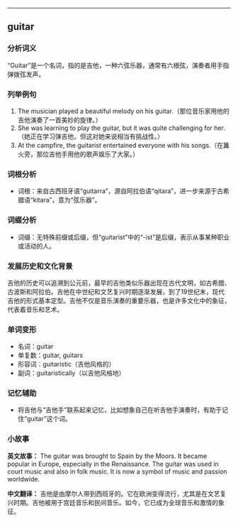 
---------------
## guitar
### 分析词义
“Guitar”是一个名词，指的是吉他，一种六弦乐器，通常有六根弦，演奏者用手指弹拨弦发声。

### 列举例句
1. The musician played a beautiful melody on his guitar.（那位音乐家用他的吉他演奏了一首美妙的旋律。）
2. She was learning to play the guitar, but it was quite challenging for her.（她正在学习弹吉他，但这对她来说相当有挑战性。）
3. At the campfire, the guitarist entertained everyone with his songs.（在篝火旁，那位吉他手用他的歌声娱乐了大家。）

### 词根分析
- 词根：来自古西班牙语“guitarra”，源自阿拉伯语“qitara”，进一步来源于古希腊语“kitara”，意为“弦乐器”。

### 词缀分析
- 词缀：无特殊前缀或后缀，但“guitarist”中的“-ist”是后缀，表示从事某种职业或活动的人。

### 发展历史和文化背景
吉他的历史可以追溯到公元前，最早的吉他类似乐器出现在古代文明，如古希腊、古波斯和阿拉伯。吉他在中世纪和文艺复兴时期逐渐发展，到了19世纪末，现代吉他的形式基本定型。吉他不仅是音乐演奏的重要乐器，也是许多文化中的象征，代表着音乐和艺术。

### 单词变形
- 名词：guitar
- 单复数：guitar, guitars
- 形容词：guitaristic（吉他风格的）
- 副词：guitaristically（以吉他风格地）

### 记忆辅助
- 将吉他与“吉他手”联系起来记忆，比如想象自己在听吉他手演奏时，有助于记住“guitar”这个词。

### 小故事
**英文故事：**
The guitar was brought to Spain by the Moors. It became popular in Europe, especially in the Renaissance. The guitar was used in court music and also in folk music. It is now a symbol of music and passion worldwide.

**中文翻译：**
吉他是由摩尔人带到西班牙的。它在欧洲变得流行，尤其是在文艺复兴时期。吉他被用于宫廷音乐和民间音乐。如今，它已成为全球音乐和激情的象征。

